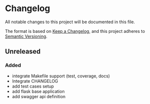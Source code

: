 # Changelog

All notable changes to this project will be documented in this file.

The format is based on [Keep a Changelog](https://keepachangelog.com/en/1.0.0/),
and this project adheres to [Semantic Versioning](https://semver.org/spec/v2.0.0.html).

## Unreleased

### Added

-   integrate Makefile support (test, coverage, docs)
-   Integrate CHANGELOG
-   add test cases setup
-   add flask base application
-   add swagger api definition
